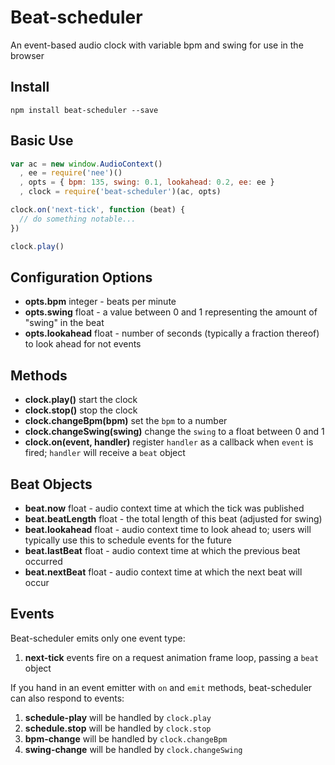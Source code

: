 Beat-scheduler
==============

An event-based audio clock with variable bpm and swing for use in the browser

Install
-------

`npm install beat-scheduler --save`

Basic Use
---------

```javascript
var ac = new window.AudioContext()
  , ee = require('nee')()
  , opts = { bpm: 135, swing: 0.1, lookahead: 0.2, ee: ee }
  , clock = require('beat-scheduler')(ac, opts)

clock.on('next-tick', function (beat) {
  // do something notable...
})

clock.play()
```

Configuration Options
---------------------
- __opts.bpm__ integer - beats per minute
- __opts.swing__ float - a value between 0 and 1 representing the amount of "swing" in the beat
- __opts.lookahead__ float - number of seconds (typically a fraction thereof) to look ahead for not events

Methods
-------
- __clock.play()__ start the clock
- __clock.stop()__ stop the clock
- __clock.changeBpm(bpm)__ set the `bpm` to a number
- __clock.changeSwing(swing)__ change the `swing` to a float between 0 and 1
- __clock.on(event, handler)__ register `handler` as a callback when `event` is fired; `handler` will receive a `beat` object

Beat Objects
------------
- __beat.now__ float - audio context time at which the tick was published
- __beat.beatLength__ float - the total length of this beat (adjusted for swing)
- __beat.lookahead__ float - audio context time to look ahead to; users will typically use this to schedule events for the future
- __beat.lastBeat__ float - audio context time at which the previous beat occurred
- __beat.nextBeat__ float - audio context time at which the next beat will occur

Events
------
Beat-scheduler emits only one event type:

1. __next-tick__ events fire on a request animation frame loop, passing a `beat` object

If you hand in an event emitter with `on` and `emit` methods, beat-scheduler can also respond to events:

1. __schedule-play__ will be handled by `clock.play`
2. __schedule.stop__ will be handled by `clock.stop`
3. __bpm-change__ will be handled by `clock.changeBpm`
4. __swing-change__ will be handled by `clock.changeSwing`
